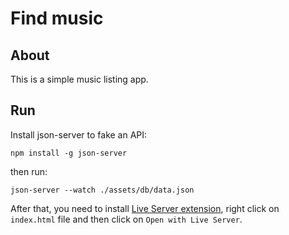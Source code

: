 # Find music

## About

This is a simple music listing app.

## Run

Install json-server to fake an API:

```
npm install -g json-server
```

then run:

```
json-server --watch ./assets/db/data.json
```

After that, you need to install [Live Server extension](https://marketplace.visualstudio.com/items?itemName=ritwickdey.LiveServer), right click on `index.html` file and then click on `Open with Live Server`.

